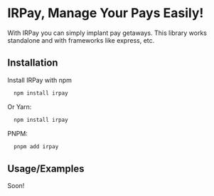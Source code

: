 # IRPay, Manage Your Pays Easily!

With IRPay you can simply implant pay getaways. This library works standalone and with frameworks like express, etc.

## Installation

Install IRPay with npm

```bash
  npm install irpay
```

Or Yarn:

```bash
  npm install irpay
```

PNPM:

```bash
  pnpm add irpay
```

## Usage/Examples

Soon!

